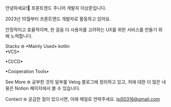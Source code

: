 안녕하세요!👋
프론트엔드 주니어 개발자 이상준입니다.

2023년 10월부터 프론트엔드 개발자로 활동하고 있어요.

안정적이고 효율적이며, 한 걸음 더 사용자를 고려하는 UX를 위한 서비스를 만들기 위해 노력합니다.

Stacks ⊚
•Mainly Used•
kotlin  
•VCS•
 
•CI/CD•
   
•Cooperation Tools•
     
See More ⊚
공부한 것의 일부를 Velog 블로그에 정리하고 있고,
저에 대한 더 많은 내용은 Notion 페이지에서 볼 수 있습니다.
 
Contact ⊚
궁금한 점이 있으시면, 아래 메일로 연락주세요.
lsj50316@gmail.com
